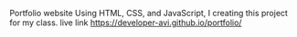 Portfolio website
Using HTML, CSS, and JavaScript, I creating this project for my class.
live link
https://developer-avi.github.io/portfolio/

